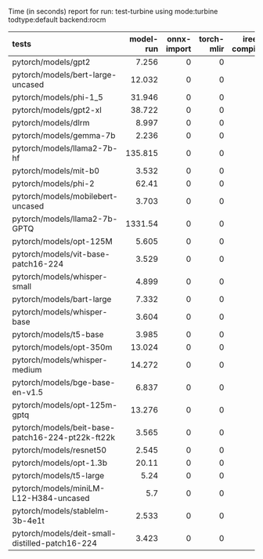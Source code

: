 Time (in seconds) report for run: test-turbine using mode:turbine todtype:default backend:rocm

| tests                                            |   model-run |   onnx-import |   torch-mlir |   iree-compile |   inference |
|:-------------------------------------------------|------------:|--------------:|-------------:|---------------:|------------:|
| pytorch/models/gpt2                              |       7.256 |             0 |            0 |              0 |           0 |
| pytorch/models/bert-large-uncased                |      12.032 |             0 |            0 |              0 |           0 |
| pytorch/models/phi-1_5                           |      31.946 |             0 |            0 |              0 |           0 |
| pytorch/models/gpt2-xl                           |      38.722 |             0 |            0 |              0 |           0 |
| pytorch/models/dlrm                              |       8.997 |             0 |            0 |              0 |           0 |
| pytorch/models/gemma-7b                          |       2.236 |             0 |            0 |              0 |           0 |
| pytorch/models/llama2-7b-hf                      |     135.815 |             0 |            0 |              0 |           0 |
| pytorch/models/mit-b0                            |       3.532 |             0 |            0 |              0 |           0 |
| pytorch/models/phi-2                             |      62.41  |             0 |            0 |              0 |           0 |
| pytorch/models/mobilebert-uncased                |       3.703 |             0 |            0 |              0 |           0 |
| pytorch/models/llama2-7b-GPTQ                    |    1331.54  |             0 |            0 |              0 |           0 |
| pytorch/models/opt-125M                          |       5.605 |             0 |            0 |              0 |           0 |
| pytorch/models/vit-base-patch16-224              |       3.529 |             0 |            0 |              0 |           0 |
| pytorch/models/whisper-small                     |       4.899 |             0 |            0 |              0 |           0 |
| pytorch/models/bart-large                        |       7.332 |             0 |            0 |              0 |           0 |
| pytorch/models/whisper-base                      |       3.604 |             0 |            0 |              0 |           0 |
| pytorch/models/t5-base                           |       3.985 |             0 |            0 |              0 |           0 |
| pytorch/models/opt-350m                          |      13.024 |             0 |            0 |              0 |           0 |
| pytorch/models/whisper-medium                    |      14.272 |             0 |            0 |              0 |           0 |
| pytorch/models/bge-base-en-v1.5                  |       6.837 |             0 |            0 |              0 |           0 |
| pytorch/models/opt-125m-gptq                     |      13.276 |             0 |            0 |              0 |           0 |
| pytorch/models/beit-base-patch16-224-pt22k-ft22k |       3.565 |             0 |            0 |              0 |           0 |
| pytorch/models/resnet50                          |       2.545 |             0 |            0 |              0 |           0 |
| pytorch/models/opt-1.3b                          |      20.11  |             0 |            0 |              0 |           0 |
| pytorch/models/t5-large                          |       5.24  |             0 |            0 |              0 |           0 |
| pytorch/models/miniLM-L12-H384-uncased           |       5.7   |             0 |            0 |              0 |           0 |
| pytorch/models/stablelm-3b-4e1t                  |       2.533 |             0 |            0 |              0 |           0 |
| pytorch/models/deit-small-distilled-patch16-224  |       3.423 |             0 |            0 |              0 |           0 |
